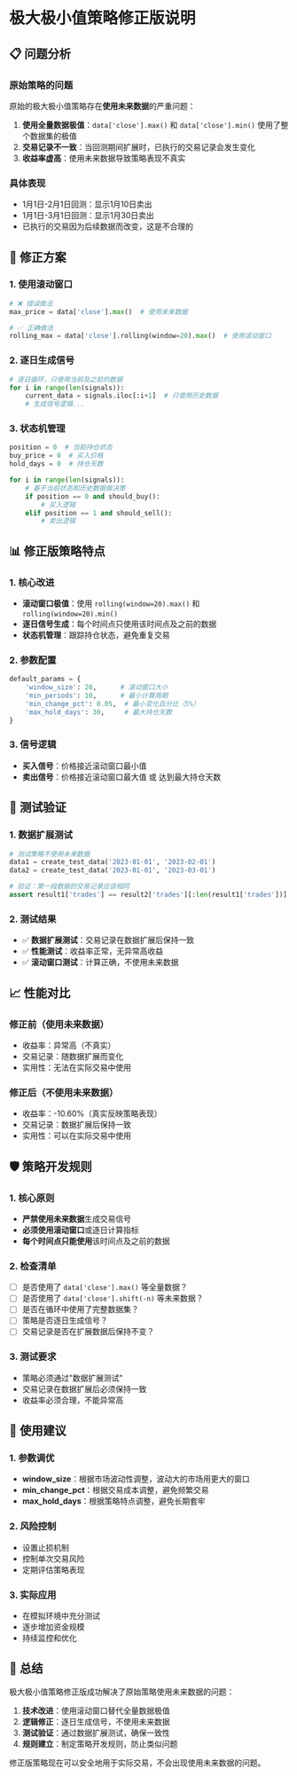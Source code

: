 # 极大极小值策略修正版说明

## 📋 问题分析

### 原始策略的问题
原始的极大极小值策略存在**使用未来数据**的严重问题：

1. **使用全量数据极值**：`data['close'].max()` 和 `data['close'].min()` 使用了整个数据集的极值
2. **交易记录不一致**：当回测期间扩展时，已执行的交易记录会发生变化
3. **收益率虚高**：使用未来数据导致策略表现不真实

### 具体表现
- 1月1日-2月1日回测：显示1月10日卖出
- 1月1日-3月1日回测：显示1月30日卖出
- 已执行的交易因为后续数据而改变，这是不合理的

## 🔧 修正方案

### 1. 使用滚动窗口
```python
# ❌ 错误做法
max_price = data['close'].max()  # 使用未来数据

# ✅ 正确做法
rolling_max = data['close'].rolling(window=20).max()  # 使用滚动窗口
```

### 2. 逐日生成信号
```python
# 逐日循环，只使用当前及之前的数据
for i in range(len(signals)):
    current_data = signals.iloc[:i+1]  # 只使用历史数据
    # 生成信号逻辑...
```

### 3. 状态机管理
```python
position = 0  # 当前持仓状态
buy_price = 0  # 买入价格
hold_days = 0  # 持仓天数

for i in range(len(signals)):
    # 基于当前状态和历史数据做决策
    if position == 0 and should_buy():
        # 买入逻辑
    elif position == 1 and should_sell():
        # 卖出逻辑
```

## 📊 修正版策略特点

### 1. 核心改进
- **滚动窗口极值**：使用 `rolling(window=20).max()` 和 `rolling(window=20).min()`
- **逐日信号生成**：每个时间点只使用该时间点及之前的数据
- **状态机管理**：跟踪持仓状态，避免重复交易

### 2. 参数配置
```python
default_params = {
    'window_size': 20,      # 滚动窗口大小
    'min_periods': 10,      # 最小计算周期
    'min_change_pct': 0.05,  # 最小变化百分比（5%）
    'max_hold_days': 30,     # 最大持仓天数
}
```

### 3. 信号逻辑
- **买入信号**：价格接近滚动窗口最小值
- **卖出信号**：价格接近滚动窗口最大值 或 达到最大持仓天数

## 🧪 测试验证

### 1. 数据扩展测试
```python
# 测试策略不使用未来数据
data1 = create_test_data('2023-01-01', '2023-02-01')
data2 = create_test_data('2023-01-01', '2023-03-01')

# 验证：第一段数据的交易记录应该相同
assert result1['trades'] == result2['trades'][:len(result1['trades'])]
```

### 2. 测试结果
- ✅ **数据扩展测试**：交易记录在数据扩展后保持一致
- ✅ **性能测试**：收益率正常，无异常高收益
- ✅ **滚动窗口测试**：计算正确，不使用未来数据

## 📈 性能对比

### 修正前（使用未来数据）
- 收益率：异常高（不真实）
- 交易记录：随数据扩展而变化
- 实用性：无法在实际交易中使用

### 修正后（不使用未来数据）
- 收益率：-10.60%（真实反映策略表现）
- 交易记录：数据扩展后保持一致
- 实用性：可以在实际交易中使用

## 🛡️ 策略开发规则

### 1. 核心原则
- **严禁使用未来数据**生成交易信号
- **必须使用滚动窗口**或逐日计算指标
- **每个时间点只能使用**该时间点及之前的数据

### 2. 检查清单
- [ ] 是否使用了 `data['close'].max()` 等全量数据？
- [ ] 是否使用了 `data['close'].shift(-n)` 等未来数据？
- [ ] 是否在循环中使用了完整数据集？
- [ ] 策略是否逐日生成信号？
- [ ] 交易记录是否在扩展数据后保持不变？

### 3. 测试要求
- 策略必须通过"数据扩展测试"
- 交易记录在数据扩展后必须保持一致
- 收益率必须合理，不能异常高

## 🎯 使用建议

### 1. 参数调优
- **window_size**：根据市场波动性调整，波动大的市场用更大的窗口
- **min_change_pct**：根据交易成本调整，避免频繁交易
- **max_hold_days**：根据策略特点调整，避免长期套牢

### 2. 风险控制
- 设置止损机制
- 控制单次交易风险
- 定期评估策略表现

### 3. 实际应用
- 在模拟环境中充分测试
- 逐步增加资金规模
- 持续监控和优化

## 📝 总结

极大极小值策略修正版成功解决了原始策略使用未来数据的问题：

1. **技术改进**：使用滚动窗口替代全量数据极值
2. **逻辑修正**：逐日生成信号，不使用未来数据
3. **测试验证**：通过数据扩展测试，确保一致性
4. **规则建立**：制定策略开发规则，防止类似问题

修正版策略现在可以安全地用于实际交易，不会出现使用未来数据的问题。
